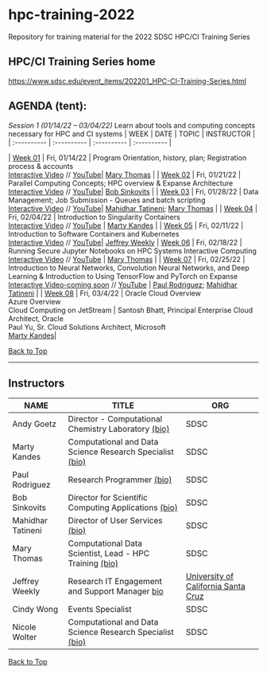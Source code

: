# hpc-training-2022
Repository for training material for the 2022 SDSC HPC/CI Training Series 



## HPC/CI Training Series home
https://www.sdsc.edu/event_items/202201_HPC-CI-Training-Series.html

## <a name="top">**AGENDA (tent):**
*Session 1 (01/14/22 – 03/04/22)*
Learn about tools and computing concepts necessary for HPC and CI systems
| WEEK  | DATE | TOPIC | INSTRUCTOR |
| :---------- |  :---------- | :---------- | :---------- |

| [Week 01](https://github.com/sdsc-hpc-training-org/hpc-training-2022/tree/main/week01_introduction) | Fri, 01/14/22 | Program Orientation, history, plan; Registration process & accounts <br/> [Interactive Video](https://education.sdsc.edu/training/interactive/hpc_user_training_2022/week1/) // [YouTube](https://youtu.be/AmkfITLet2I)| [Mary Thomas](#thomas)   |
| [Week 02](https://github.com/sdsc-hpc-training-org/hpc-training-2022/tree/main/week02_par_pgm_cncpts) | Fri, 01/21/22 | Parallel Computing Concepts; HPC overview & Expanse Architecture  <br/>[Interactive Video](https://education.sdsc.edu/training/interactive/202201_parallel_computing_concepts/index.html) // [YouTube](https://youtu.be/WWMAx88pwlU?t=3)| [Bob Sinkovits](#sinkovits) |
| [Week 03](https://github.com/sdsc-hpc-training-org/hpc-training-2022/tree/main/week03_jobsub_datamgmt) | Fri, 01/28/22 | Data Management; Job Submission - Queues and batch scripting  <br/> [Interactive Video](https://education.sdsc.edu/training/interactive/hpc_user_training_2022/week3/) // [YouTube](https://youtu.be/T1502m6VwW4)| [Mahidhar Tatineni](#tatineni); [Mary Thomas](#thomas)  |
| [Week 04](https://github.com/sdsc-hpc-training-org/hpc-training-2022/tree/main/week04_singularity) | Fri, 02/04/22 | Introduction to Singularity Containers <br/>[Interactive Video](https://education.sdsc.edu/training/interactive/hpc_user_training_2022/week4/) // [YouTube](https://youtu.be/GlBqtLP4EHA) | [Marty Kandes](#kandes) |
| [Week 05](https://github.com/sdsc-hpc-training-org/hpc-training-2022/tree/main/week05_kubernetes) | Fri, 02/11/22 |  Introduction to Software Containers and Kubernetes <br/>[Interactive Video](https://education.sdsc.edu/training/interactive/hpc_user_training_2022/week5/) // [YouTube](https://youtu.be/eKPfZQNPQIk)| [Jeffrey Weekly](#weekley)
| [Week 06](https://github.com/sdsc-hpc-training-org/hpc-training-2022/tree/main/week06_int_comp) | Fri, 02/18/22 | Running Secure Jupyter Notebooks on HPC Systems Interactive Computing <br/>[Interactive Video](https://education.sdsc.edu/training/interactive/hpc_user_training_2022/week6/) // [YouTube](https://youtu.be/4sHy1mtp-pU) | [Mary Thomas](#thomas)  |
| [Week 07](https://github.com/sdsc-hpc-training-org/hpc-training-2022/tree/main/week07_ml_tensorflow_pytorch) | Fri, 02/25/22 | Introduction to Neural Networks, Convolution Neural Networks, and Deep Learning & Introduction to Using TensorFlow and PyTorch on Expanse <br/>[Interactive Video-coming soon]() // [YouTube](https://youtu.be/8LFfk-3MF9E) | [Paul Rodriguez](rodriguez); [Mahidhar Tatineni](#tatineni) |
| [Week 08](week08_clouds_oracle_azure_jetstream) | Fri, 03/4/22 | Oracle Cloud Overview </br> Azure Overview </br> Cloud Computing on JetStream | Santosh Bhatt, Principal Enterprise Cloud Architect, Oracle </br> Paul Yu, Sr. Cloud Solutions Architect, Microsoft </br> [Marty Kandes](#kandes)|  



[Back to Top](#top)

<hr>

## Instructors<a name="instructors"></a>

| **NAME** | **TITLE** | **ORG** |
| ---------------------------------- | ----------- | ----------- |
| Andy Goetz<a name="goetz"></a>  |  Director -  Computational Chemistry Laboratory [(bio)](https://www.sdsc.edu/research/researcher_spotlight/goetz_andreas.html) |  SDSC |
| Marty Kandes<a name="kandes"></a>  |  Computational and Data Science Research Specialist [(bio)](https://www.linkedin.com/in/marty-kandes-b53a34144/) |  SDSC |
| Paul Rodriguez<a name="rodriguez"></a>  |  Research Programmer [(bio)](https://www.coursera.org/instructor/~13847302) |  SDSC |
| Bob Sinkovits<a name="sinkovits"></a>  | Director for Scientific Computing Applications [(bio)](https://www.sdsc.edu/research/researcher_spotlight/sinkovits_robert.html) | SDSC|
| Mahidhar Tatineni<a name="tatineni"></a> | Director of User Services [(bio)](https://www.sdsc.edu/research/researcher_spotlight/tatineni_mahidhar.html)   | SDSC |
| Mary Thomas<a name="thomas"></a>  | Computational Data Scientist, Lead -  HPC Training  [(bio)]( https://www.sdsc.edu/research/researcher_spotlight/thomas_mary.html)| SDSC |
| Jeffrey Weekly<a name="weekley"></a> | Research IT Engagement and Support Manager [bio](https://campusdirectory.ucsc.edu/cd_detail?uid=jweekley) | [University of California Santa Cruz](https://www.ucsc.edu/) |
| Cindy Wong | Events Specialist | SDSC |
| Nicole Wolter | Computational and Data Science Research Specialist [(bio)](https://www.linkedin.com/in/nicole-wolter-bbb94a3/)| SDSC |

[Back to Top](#top)
